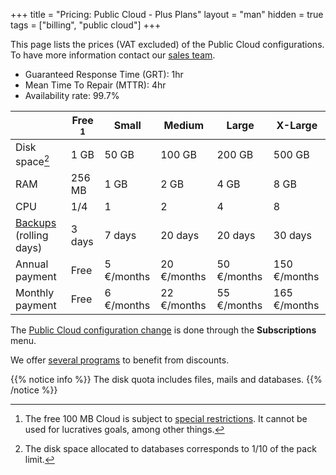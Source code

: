 +++
title = "Pricing: Public Cloud - Plus Plans"
layout = "man"
hidden = true
tags = ["billing", "public cloud"]
+++

This page lists the prices (VAT excluded) of the Public Cloud configurations. To have more information contact our [sales team](https://www.alwaysdata.com/en/).

* Guaranteed Response Time (GRT): 1hr
* Mean Time To Repair (MTTR): 4hr
* Availability rate: 99.7%

| | Free [^1] | Small | Medium | Large | X-Large |
| --- | --- | --- | --- | ---| --- |
| Disk space[^2] | 1 GB | 50 GB | 100 GB | 200 GB | 500 GB |
| RAM | 256 MB | 1 GB | 2 GB | 4 GB | 8 GB
| CPU | 1/4 | 1 | 2 | 4 | 8 |
| [Backups](backups) (rolling days) | 3 days | 7 days | 20 days | 20 days | 30 days |
| Annual payment | Free | 5 €/months | 20 €/months | 50 €/months | 150 €/months |
| Monthly payment | Free | 6 €/months | 22 €/months | 55 €/months | 165 €/months |

The [Public Cloud configuration change](accounts/billing/upgrade-your-plan) is done through the **Subscriptions** menu.

We offer [several programs](accounts/programs) to benefit from discounts.

{{% notice info %}}
The disk quota includes files, mails and databases.
{{% /notice %}}

[^1]: The free 100 MB Cloud is subject to [special restrictions](accounts/public-cloud-restrictions#free-plan). It cannot be used for lucratives goals, among other things.
[^2]: The disk space allocated to databases corresponds to 1/10 of the pack limit.
